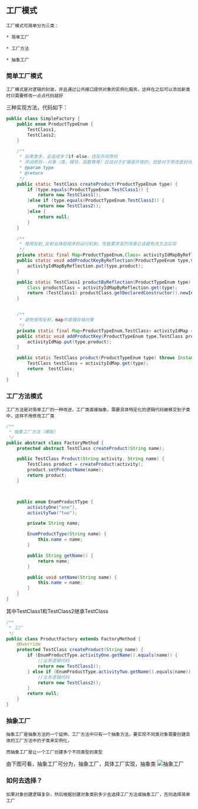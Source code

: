 ## 工厂模式
    工厂模式可简单分为三类：

    * 简单工厂

    * 工厂方法

    * 抽象工厂
### 简单工厂模式
    工厂模式是对逻辑的封装，并且通过公共接口提供对象的实例化服务，这样在之后可以添加新类时只需要修改一点点代码就好
三种实现方法，代码如下：
```java
public class SimpleFactory {
	public enum ProductTypeEnum {
		TestClass1,
		TestClass2;
	}

	/**
	 * 如果类多，会造成多个if-else，违反开闭原则
	 * 开闭原则--对象（类，模块，函数等等）应该对于扩展是开放的，但是对于修改是封闭的”，这意味着一个实体是允许在不改变它的源代码的前提下变更它的行为
	 * @param type
	 * @return
	 */
	public static TestClass createProduct(ProductTypeEnum type) {
		if (type.equals(ProductTypeEnum.TestClass1)) {
			return new TestClass1();
		}else if (type.equals(ProductTypeEnum.TestClass2)) {
			return new TestClass2();
		}else {
			return null;
		}
	}

	/**
	 * 使用反射,反射会降低程序的运行机制，性能要求高的场景应该避免改方法实现
	 */
	private static final Map<ProductTypeEnum,Class> activityIdMapByReflection = new HashMap<>();
	public static void addProductKeyByReflection(ProductTypeEnum type,Class product) {
		activityIdMapByReflection.put(type,product);
	}

	public static TestClass1 productByReflection(ProductTypeEnum type) throws InstantiationException, IllegalAccessException, NoSuchMethodException, InvocationTargetException {
		Class productClass = activityIdMapByReflection.get(type);
		return (TestClass1) productClass.getDeclaredConstructor().newInstance();
	}


	/**
	 * 避免使用反射，map中直接存储对象
	 */
	private static final Map<ProductTypeEnum,TestClass> activityIdMap = new HashMap<>();
	public static void addProductKey(ProductTypeEnum type,TestClass product) {
		activityIdMap.put(type,product);
	}

	public static TestClass product(ProductTypeEnum type) throws InstantiationException, IllegalAccessException, NoSuchMethodException, InvocationTargetException {
		TestClass testClass = activityIdMap.get(type);
		return  testClass;
	}
}
```
### 工厂方法模式
    工厂方法是对简单工厂的一种改进，工厂类直接抽象，需要具体特定化的逻辑代码被移交到子类中，这样不用修改工厂类
```java
/**
 * 抽象工厂方法（模板）
 */
public abstract class FactoryMethod {
	protected abstract TestClass createProduct(String name);

	public TestClass Product(String activity, String name) {
		TestClass product = createProduct(activity);
		product.setProductName(name);
		return product;
	}



	public enum EnumProductType {
		activityOne("one"),
		activityTwo("two");

		private String name;

		EnumProductType(String name) {
			this.name = name;
		}

		public String getName() {
			return name;
		}

		public void setName(String name) {
			this.name = name;
		}
	}
}
```
其中TestClass1和TestClass2继承TestClass
```java
/**
 * 工厂
 */
public class ProductFactory extends FactoryMethod {
	@Override
	protected TestClass createProduct(String name) {
		if (EnumProductType.activityOne.getName().equals(name)) {
			//业务逻辑代码
			return new TestClass1();
		} else if (EnumProductType.activityTwo.getName().equals(name)) {
			//业务逻辑代码
			return new TestClass2();
		}
		return null;
	}
}
```
### 抽象工厂
    抽象工厂是抽象方法的一个延伸。工厂方法中只有一个抽象方法，要实现不同类对象需要创建具体的工厂方法中的子类来实例化，

    而抽象工厂是让一个工厂创建多个不同类型的类型
由下图可看，抽象工厂可分为，抽象工厂，具体工厂实现，抽象类
![抽象工厂](https://mmbiz.qpic.cn/mmbiz_jpg/uChmeeX1FpwXtrHCm7mUXRJDBSRMb8zt8YTuib7O3YoGLSvO24N9f7DDhFdqKt4XEmyAgCanWVp6CgLO5NJjF9w/640?wx_fmt=jpeg&wxfrom=5&wx_lazy=1&wx_co=1 "抽象工厂图")

### 如何去选择？
    如果对象创建逻辑复杂，然后根据创建对象类别多少去选择工厂方法或抽象工厂，否则选择简单工厂